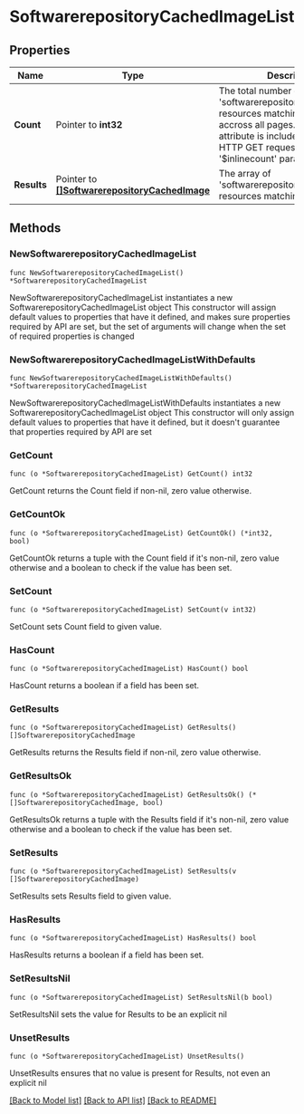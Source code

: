 # SoftwarerepositoryCachedImageList

## Properties

Name | Type | Description | Notes
------------ | ------------- | ------------- | -------------
**Count** | Pointer to **int32** | The total number of &#39;softwarerepository.CachedImage&#39; resources matching the request, accross all pages. The &#39;Count&#39; attribute is included when the HTTP GET request includes the &#39;$inlinecount&#39; parameter. | [optional] 
**Results** | Pointer to [**[]SoftwarerepositoryCachedImage**](SoftwarerepositoryCachedImage.md) | The array of &#39;softwarerepository.CachedImage&#39; resources matching the request. | [optional] 

## Methods

### NewSoftwarerepositoryCachedImageList

`func NewSoftwarerepositoryCachedImageList() *SoftwarerepositoryCachedImageList`

NewSoftwarerepositoryCachedImageList instantiates a new SoftwarerepositoryCachedImageList object
This constructor will assign default values to properties that have it defined,
and makes sure properties required by API are set, but the set of arguments
will change when the set of required properties is changed

### NewSoftwarerepositoryCachedImageListWithDefaults

`func NewSoftwarerepositoryCachedImageListWithDefaults() *SoftwarerepositoryCachedImageList`

NewSoftwarerepositoryCachedImageListWithDefaults instantiates a new SoftwarerepositoryCachedImageList object
This constructor will only assign default values to properties that have it defined,
but it doesn't guarantee that properties required by API are set

### GetCount

`func (o *SoftwarerepositoryCachedImageList) GetCount() int32`

GetCount returns the Count field if non-nil, zero value otherwise.

### GetCountOk

`func (o *SoftwarerepositoryCachedImageList) GetCountOk() (*int32, bool)`

GetCountOk returns a tuple with the Count field if it's non-nil, zero value otherwise
and a boolean to check if the value has been set.

### SetCount

`func (o *SoftwarerepositoryCachedImageList) SetCount(v int32)`

SetCount sets Count field to given value.

### HasCount

`func (o *SoftwarerepositoryCachedImageList) HasCount() bool`

HasCount returns a boolean if a field has been set.

### GetResults

`func (o *SoftwarerepositoryCachedImageList) GetResults() []SoftwarerepositoryCachedImage`

GetResults returns the Results field if non-nil, zero value otherwise.

### GetResultsOk

`func (o *SoftwarerepositoryCachedImageList) GetResultsOk() (*[]SoftwarerepositoryCachedImage, bool)`

GetResultsOk returns a tuple with the Results field if it's non-nil, zero value otherwise
and a boolean to check if the value has been set.

### SetResults

`func (o *SoftwarerepositoryCachedImageList) SetResults(v []SoftwarerepositoryCachedImage)`

SetResults sets Results field to given value.

### HasResults

`func (o *SoftwarerepositoryCachedImageList) HasResults() bool`

HasResults returns a boolean if a field has been set.

### SetResultsNil

`func (o *SoftwarerepositoryCachedImageList) SetResultsNil(b bool)`

 SetResultsNil sets the value for Results to be an explicit nil

### UnsetResults
`func (o *SoftwarerepositoryCachedImageList) UnsetResults()`

UnsetResults ensures that no value is present for Results, not even an explicit nil

[[Back to Model list]](../README.md#documentation-for-models) [[Back to API list]](../README.md#documentation-for-api-endpoints) [[Back to README]](../README.md)


